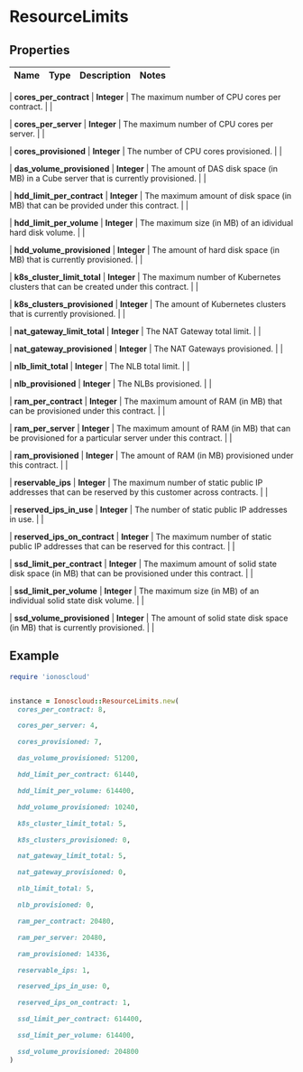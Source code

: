 # ResourceLimits

## Properties

| Name | Type | Description | Notes |
| ---- | ---- | ----------- | ----- |

| **cores_per_contract** | **Integer** | The maximum number of CPU cores per contract. |  |

| **cores_per_server** | **Integer** | The maximum number of CPU cores per server. |  |

| **cores_provisioned** | **Integer** | The number of CPU cores provisioned. |  |

| **das_volume_provisioned** | **Integer** | The amount of DAS disk space (in MB) in a Cube server that is currently provisioned. |  |

| **hdd_limit_per_contract** | **Integer** | The maximum amount of disk space (in MB) that can be provided under this contract. |  |

| **hdd_limit_per_volume** | **Integer** | The maximum size (in MB) of an idividual hard disk volume. |  |

| **hdd_volume_provisioned** | **Integer** | The amount of hard disk space (in MB) that is currently provisioned. |  |

| **k8s_cluster_limit_total** | **Integer** | The maximum number of Kubernetes clusters that can be created under this contract. |  |

| **k8s_clusters_provisioned** | **Integer** | The amount of Kubernetes clusters that is currently provisioned. |  |

| **nat_gateway_limit_total** | **Integer** | The NAT Gateway total limit. |  |

| **nat_gateway_provisioned** | **Integer** | The NAT Gateways provisioned. |  |

| **nlb_limit_total** | **Integer** | The NLB total limit. |  |

| **nlb_provisioned** | **Integer** | The NLBs provisioned. |  |

| **ram_per_contract** | **Integer** | The maximum amount of RAM (in MB) that can be provisioned under this contract. |  |

| **ram_per_server** | **Integer** | The maximum amount of RAM (in MB) that can be provisioned for a particular server under this contract. |  |

| **ram_provisioned** | **Integer** | The amount of RAM (in MB) provisioned under this contract. |  |

| **reservable_ips** | **Integer** | The maximum number of static public IP addresses that can be reserved by this customer across contracts. |  |

| **reserved_ips_in_use** | **Integer** | The number of static public IP addresses in use. |  |

| **reserved_ips_on_contract** | **Integer** | The maximum number of static public IP addresses that can be reserved for this contract. |  |

| **ssd_limit_per_contract** | **Integer** | The maximum amount of solid state disk space (in MB) that can be provisioned under this contract. |  |

| **ssd_limit_per_volume** | **Integer** | The maximum size (in MB) of an individual solid state disk volume. |  |

| **ssd_volume_provisioned** | **Integer** | The amount of solid state disk space (in MB) that is currently provisioned. |  |

## Example

```ruby
require 'ionoscloud'


instance = Ionoscloud::ResourceLimits.new(
  cores_per_contract: 8,

  cores_per_server: 4,

  cores_provisioned: 7,

  das_volume_provisioned: 51200,

  hdd_limit_per_contract: 61440,

  hdd_limit_per_volume: 614400,

  hdd_volume_provisioned: 10240,

  k8s_cluster_limit_total: 5,

  k8s_clusters_provisioned: 0,

  nat_gateway_limit_total: 5,

  nat_gateway_provisioned: 0,

  nlb_limit_total: 5,

  nlb_provisioned: 0,

  ram_per_contract: 20480,

  ram_per_server: 20480,

  ram_provisioned: 14336,

  reservable_ips: 1,

  reserved_ips_in_use: 0,

  reserved_ips_on_contract: 1,

  ssd_limit_per_contract: 614400,

  ssd_limit_per_volume: 614400,

  ssd_volume_provisioned: 204800
)
```

